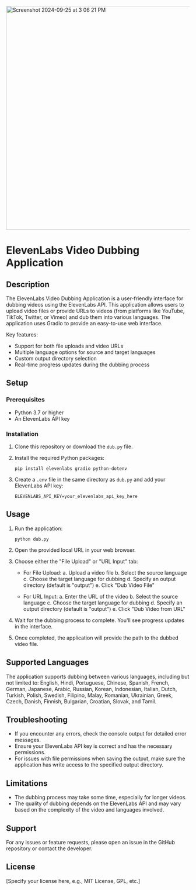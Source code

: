 
<img width="612" alt="Screenshot 2024-09-25 at 3 06 21 PM" src="https://github.com/user-attachments/assets/adf9e8b0-15e1-43fd-8eb1-bdb94165ed22">

# ElevenLabs Video Dubbing Application

## Description

The ElevenLabs Video Dubbing Application is a user-friendly interface for dubbing videos using the ElevenLabs API. This application allows users to upload video files or provide URLs to videos (from platforms like YouTube, TikTok, Twitter, or Vimeo) and dub them into various languages. The application uses Gradio to provide an easy-to-use web interface.

Key features:
- Support for both file uploads and video URLs
- Multiple language options for source and target languages
- Custom output directory selection
- Real-time progress updates during the dubbing process

## Setup

### Prerequisites

- Python 3.7 or higher
- An ElevenLabs API key

### Installation

1. Clone this repository or download the `dub.py` file.

2. Install the required Python packages:
   ```
   pip install elevenlabs gradio python-dotenv
   ```

3. Create a `.env` file in the same directory as `dub.py` and add your ElevenLabs API key:
   ```
   ELEVENLABS_API_KEY=your_elevenlabs_api_key_here
   ```

## Usage

1. Run the application:
   ```
   python dub.py
   ```

2. Open the provided local URL in your web browser.

3. Choose either the "File Upload" or "URL Input" tab:

   - For File Upload:
     a. Upload a video file
     b. Select the source language
     c. Choose the target language for dubbing
     d. Specify an output directory (default is "output")
     e. Click "Dub Video File"

   - For URL Input:
     a. Enter the URL of the video
     b. Select the source language
     c. Choose the target language for dubbing
     d. Specify an output directory (default is "output")
     e. Click "Dub Video from URL"

4. Wait for the dubbing process to complete. You'll see progress updates in the interface.

5. Once completed, the application will provide the path to the dubbed video file.

## Supported Languages

The application supports dubbing between various languages, including but not limited to:
English, Hindi, Portuguese, Chinese, Spanish, French, German, Japanese, Arabic, Russian, Korean, Indonesian, Italian, Dutch, Turkish, Polish, Swedish, Filipino, Malay, Romanian, Ukrainian, Greek, Czech, Danish, Finnish, Bulgarian, Croatian, Slovak, and Tamil.

## Troubleshooting

- If you encounter any errors, check the console output for detailed error messages.
- Ensure your ElevenLabs API key is correct and has the necessary permissions.
- For issues with file permissions when saving the output, make sure the application has write access to the specified output directory.

## Limitations

- The dubbing process may take some time, especially for longer videos.
- The quality of dubbing depends on the ElevenLabs API and may vary based on the complexity of the video and languages involved.

## Support

For any issues or feature requests, please open an issue in the GitHub repository or contact the developer.

## License

[Specify your license here, e.g., MIT License, GPL, etc.]
